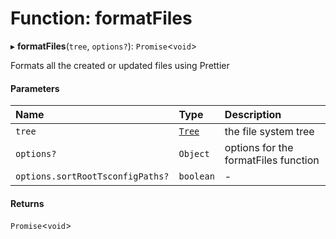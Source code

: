 # Function: formatFiles

▸ **formatFiles**(`tree`, `options?`): `Promise`\<`void`\>

Formats all the created or updated files using Prettier

#### Parameters

| Name                             | Type                                                | Description                          |
| :------------------------------- | :-------------------------------------------------- | :----------------------------------- |
| `tree`                           | [`Tree`](/reference/core-api/devkit/documents/Tree) | the file system tree                 |
| `options?`                       | `Object`                                            | options for the formatFiles function |
| `options.sortRootTsconfigPaths?` | `boolean`                                           | -                                    |

#### Returns

`Promise`\<`void`\>
